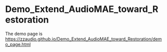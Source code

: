 # Demo_Extend_AudioMAE_toward_Restoration
The demo page is https://zzaudio.github.io/Demo_Extend_AudioMAE_toward_Restoration/demo_page.html